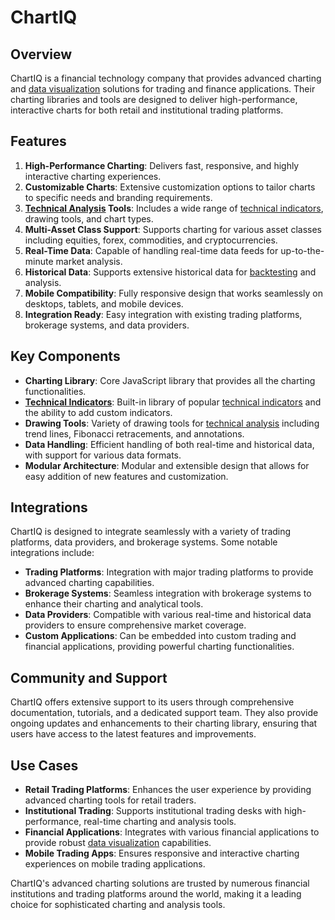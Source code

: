 # ChartIQ

## Overview
ChartIQ is a financial technology company that provides advanced charting and [data visualization](../d/data_visualization.md) solutions for trading and finance applications. Their charting libraries and tools are designed to deliver high-performance, interactive charts for both retail and institutional trading platforms.

## Features
1. **High-Performance Charting**: Delivers fast, responsive, and highly interactive charting experiences.
2. **Customizable Charts**: Extensive customization options to tailor charts to specific needs and branding requirements.
3. **[Technical Analysis](../t/technical_analysis.md) Tools**: Includes a wide range of [technical indicators](../t/technical_indicators.md), drawing tools, and chart types.
4. **Multi-Asset Class Support**: Supports charting for various asset classes including equities, forex, commodities, and cryptocurrencies.
5. **Real-Time Data**: Capable of handling real-time data feeds for up-to-the-minute market analysis.
6. **Historical Data**: Supports extensive historical data for [backtesting](../b/backtesting.md) and analysis.
7. **Mobile Compatibility**: Fully responsive design that works seamlessly on desktops, tablets, and mobile devices.
8. **Integration Ready**: Easy integration with existing trading platforms, brokerage systems, and data providers.

## Key Components
- **Charting Library**: Core JavaScript library that provides all the charting functionalities.
- **[Technical Indicators](../t/technical_indicators.md)**: Built-in library of popular [technical indicators](../t/technical_indicators.md) and the ability to add custom indicators.
- **Drawing Tools**: Variety of drawing tools for [technical analysis](../t/technical_analysis.md) including trend lines, Fibonacci retracements, and annotations.
- **Data Handling**: Efficient handling of both real-time and historical data, with support for various data formats.
- **Modular Architecture**: Modular and extensible design that allows for easy addition of new features and customization.

## Integrations
ChartIQ is designed to integrate seamlessly with a variety of trading platforms, data providers, and brokerage systems. Some notable integrations include:

- **Trading Platforms**: Integration with major trading platforms to provide advanced charting capabilities.
- **Brokerage Systems**: Seamless integration with brokerage systems to enhance their charting and analytical tools.
- **Data Providers**: Compatible with various real-time and historical data providers to ensure comprehensive market coverage.
- **Custom Applications**: Can be embedded into custom trading and financial applications, providing powerful charting functionalities.

## Community and Support
ChartIQ offers extensive support to its users through comprehensive documentation, tutorials, and a dedicated support team. They also provide ongoing updates and enhancements to their charting library, ensuring that users have access to the latest features and improvements.

## Use Cases
- **Retail Trading Platforms**: Enhances the user experience by providing advanced charting tools for retail traders.
- **Institutional Trading**: Supports institutional trading desks with high-performance, real-time charting and analysis tools.
- **Financial Applications**: Integrates with various financial applications to provide robust [data visualization](../d/data_visualization.md) capabilities.
- **Mobile Trading Apps**: Ensures responsive and interactive charting experiences on mobile trading applications.

ChartIQ's advanced charting solutions are trusted by numerous financial institutions and trading platforms around the world, making it a leading choice for sophisticated charting and analysis tools.
